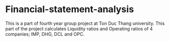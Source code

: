 # Financial-statement-analysis
This is a part of fourth year group project at Ton Duc Thang university. This part of the project calculates Liquidity ratios and Operating ratios of 4 companies; IMP, DHG, DCL and OPC.
